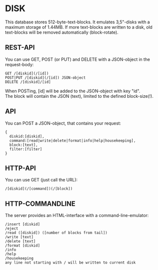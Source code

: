 # DISK
This database stores 512-byte-text-blocks. It emulates 3,5"-disks with a maximum storage of 1.44MB. If more text-blocks are written to a disk, old text-blocks will be removed automatically (block-rotate).

## REST-API
You can use GET, POST (or PUT) and DELETE with a JSON-object in the request-body:
```
GET /[diskid](/[id])
POST|PUT /[diskid](/[id]) JSON-object
DELETE /[diskid]/[id]
```
When POSTing, [id] will be added to the JSON-object with key "id".  
The block will contain the JSON (text), limited to the defined block-size(!).
## API
You can POST a JSON-object, that contains your request: 
```
{
  diskid:[diskid],
  command:[read|write|delete|format|info|help|housekeeping],
  block:[text],
  filter:[filter]
}
```
## HTTP-API
You can use GET (just call the URL): 
```
/[diskid](/[command])(/[block])
```
## HTTP-COMMANDLINE
The server provides an HTML-interface with a command-line-emulator:
```
/insert [diskid]  
/eject  
/read ([diskid]) ([number of blocks from tail])  
/write [text]  
/delete [text]  
/format [diskid]  
/info  
/help  
/housekeeping  
any line not starting with / will be written to current disk  
```
